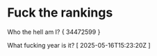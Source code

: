 # Fuck the rankings

Who the hell am I?
{ 34472599 }

What fucking year is it?
[ 2025-05-16T15:23:20Z ]

